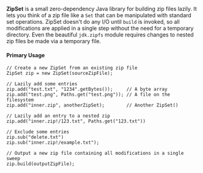 **ZipSet** is a small zero-dependency Java library for building zip files lazily. It lets you think of a zip file like a `Set` that can be manipulated with standard set operations. ZipSet doesn't do any I/O until `build` is invoked, so all modifications are applied in a single step without the need for a temporary directory. Even the beautiful `jdk.zipfs` module requires changes to nested zip files be made via a temporary file. 

#### Primary Usage
```
// Create a new ZipSet from an existing zip file
ZipSet zip = new ZipSet(sourceZipFile);

// Lazily add some entries
zip.add("test.txt", "1234".getBytes());     // A byte array
zip.add("test.png", Paths.get("test.png")); // A file on the filesystem
zip.add("inner.zip", anotherZipSet);        // Another ZipSet()

// Lazily add an entry to a nested zip
zip.add("inner.zip!/123.txt", Paths.get("123.txt"))

// Exclude some entries
zip.sub("delete.txt")
zip.sub("inner.zip!/example.txt");

// Output a new zip file containing all modifications in a single sweep
zip.build(outputZipFile);
```

